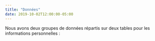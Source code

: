 ```yaml
---
title: "Données"
date: 2019-10-02T12:00:00-05:00
---
```

Nous avons deux groupes de données répartis sur deux tables pour les informations personnelles :
